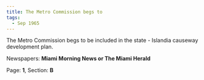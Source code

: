 ```yaml
---  
title: The Metro Commission begs to  
tags:  
  - Sep 1965  
---  
```

  
The Metro Commission begs to be included in the state - Islandia causeway development plan.  
  
Newspapers: **Miami Morning News or The Miami Herald**  
  
Page: **1**, Section: **B** 
